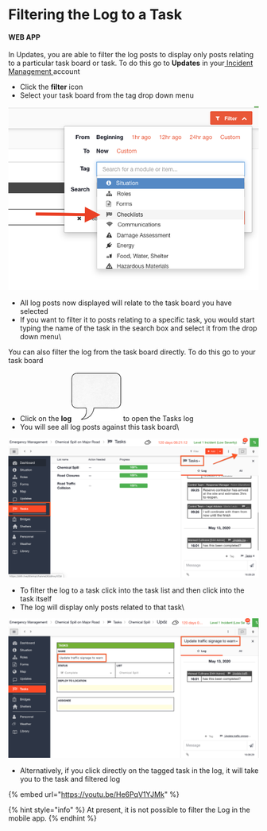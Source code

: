 # Filtering the Log to a Task

#### WEB APP

In Updates, you are able to filter the log posts to display only posts relating to a particular task board or task. To do this go to **Updates** in your[ Incident Management ](../getting-started.md)account

* Click the **filter** icon
* Select your task board from the tag drop down menu

![](<../../.gitbook/assets/filtering the log to a task 1.png>)

* All log posts now displayed will relate to the task board you have selected
* If you want to filter it to posts relating to a specific task, you would start typing the name of the task in the search box and select it from the drop down menu\


You can also filter the log from the task board directly. To do this go to your task board

* Click on the **log**<img src="../../.gitbook/assets/speech box icon.png" alt="Image Placeholder" data-size="line"> to open the Tasks log
* You will see all log posts against this task board\


![](<../../.gitbook/assets/filtering the log to a task 2.png>)

* To filter the log to a task click into the task list and then click into the task itself
* The log will display only posts related to that task\


![](<../../.gitbook/assets/filtering the log to a task 3.png>)

* Alternatively, if you click directly on the tagged task in the log, it will take you to the task and filtered log

{% embed url="https://youtu.be/He6PqV1YJMk" %}

{% hint style="info" %}
At present, it is not possible to filter the Log in the mobile app.
{% endhint %}
